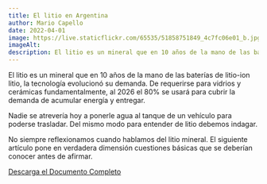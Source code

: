 ```yaml
---
title: El litio en Argentina
author: Mario Capello
date: 2022-04-01
image: https://live.staticflickr.com/65535/51858751849_4c7fc06e01_b.jpg
imageAlt:
description: El litio es un mineral que en 10 años de la mano de las baterías de litio-ion litio, la tecnología revolucionó su demanda. De requerirse para vidrios y cerámicas fundamentalmente, al 2026 el 80% se usará para cubrir la demanda de acumular energía y entregar.
---
```


El litio es un mineral que en 10 años de la mano de las baterías de litio-ion litio, la tecnología evolucionó su demanda. De requerirse para vidrios y cerámicas fundamentalmente, al 2026 el 80% se usará para cubrir la demanda de acumular energía y entregar.

Nadie se atrevería hoy a ponerle agua al tanque de un vehículo para poderse trasladar. Del mismo modo para entender de litio debemos indagar.

No siempre reflexionamos cuando hablamos del litio mineral. El siguiente artículo pone en verdadera dimensión cuestiones básicas que se deberían conocer antes de afirmar.

[Descarga el Documento Completo](/assets/blog/el-litio-en-argentina.pdf)
